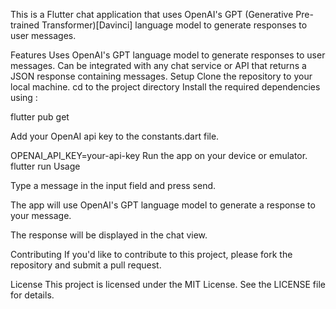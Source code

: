 This is a Flutter chat application that uses OpenAI's GPT (Generative Pre-trained Transformer)[Davinci] language model to generate responses to user messages.

Features
Uses OpenAI's GPT language model to generate responses to user messages.
Can be integrated with any chat service or API that returns a JSON response containing messages.
Setup
Clone the repository to your local machine.
cd to the project directory
Install the required dependencies using :

flutter pub get

Add your OpenAI api key to the constants.dart file.

OPENAI_API_KEY=your-api-key
Run the app on your device or emulator.
flutter run
Usage

Type a message in the input field and press send.

The app will use OpenAI's GPT language model to generate a response to your message.

The response will be displayed in the chat view.

Contributing
If you'd like to contribute to this project, please fork the repository and submit a pull request.

License
This project is licensed under the MIT License. See the LICENSE file for details.
